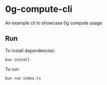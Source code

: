 # 0g-compute-cli

An example cli to showcase 0g compute usage

## Run

To install dependencies:

```bash
bun install
```

To run:

```bash
bun run index.ts
```
